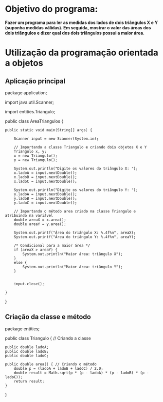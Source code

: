 # Objetivo do programa:

<b>Fazer um programa para ler as medidas dos lados de dois triângulos X e Y (suponha medidas válidas). 
Em seguida, mostrar o valor das áreas dos dois triângulos e dizer qual dos dois triângulos possui a maior área.</b>

# Utilização da programação orientada a objetos

## Aplicação principal

package application;

import java.util.Scanner;

import entities.Triangulo;

public class AreaTriangulos {

	public static void main(String[] args) {
		
		Scanner input = new Scanner(System.in);
		
		// Importando a classe Triangulo e criando dois objetos X e Y
		Triangulo x, y;
		x = new Triangulo();
		y = new Triangulo();
		
		System.out.println("Digite os valores do triângulo X: ");
		x.ladoA = input.nextDouble();
		x.ladoB = input.nextDouble();
		x.ladoC = input.nextDouble();
		
		System.out.println("Digite os valores do triângulo Y: ");
		y.ladoA = input.nextDouble();
		y.ladoB = input.nextDouble();
		y.ladoC = input.nextDouble();

		// Importando o método area criado na classe Triangulo e atribuindo na variável
		double areaX = x.area();	
		double areaY = y.area();
		
		System.out.printf("Área do triângulo X: %.4f%n", areaX);
		System.out.printf("Área do triângulo Y: %.4f%n", areaY);
		
		/* Condicional para a maior área */
		if (areaX > areaY) {
			System.out.println("Maior área: triângulo X");
		}
		else {
			System.out.println("Maior área: triângulo Y");
		}
		
		
		input.close();

	}

}

## Criação da classe e método

package entities;

public class Triangulo { // Criando a classe

	public double ladoA;
	public double ladoB;
	public double ladoC;

 	public double area() { // Criando o método
		double p = (ladoA + ladoB + ladoC) / 2.0;
		double result = Math.sqrt(p * (p - ladoA) * (p - ladoB) * (p - ladoC));
		return result;		
	}

}



















